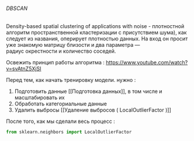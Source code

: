 <h6>DBSCAN</h6>
Density-based spatial clustering of applications with noise - плотностной алгоритм пространственной кластеризации с присутствием шума), как следует из названия, оперирует плотностью данных. На вход он просит уже знакомую матрицу близости и два параметра — радиус окрестности и количество соседей.

Освежить принцип работы алгоритма : https://www.youtube.com/watch?v=svAtnZ5XjSI

Перед тем, как начать тренировку модели. нужно : 
1)  Подготовить данные [[Подготовка данных]], в том числе и масштабировать их
2) Обработать категориальные данные 
3) Удалить выбросы [[Удаление выбросов ( LocalOutlierFactor )]]

После того, как мы сделали весь процесc : 

```python
from sklearn.neighbors import LocalOutlierFactor

```
